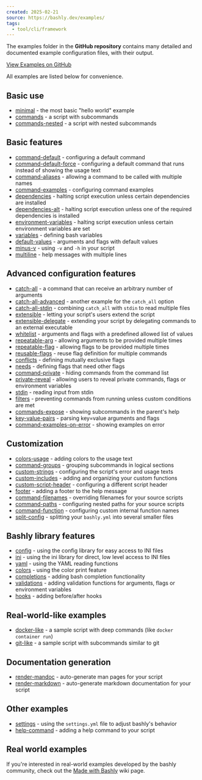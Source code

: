 ```yaml
---
created: 2025-02-21
source: https://bashly.dev/examples/
tags:
  - tool/cli/framework
---
```

The examples folder in the **GitHub repository** contains many detailed and documented example configuration files, with their output.

[View Examples on GitHub](https://github.com/DannyBen/bashly/tree/master/examples#readme)

All examples are listed below for convenience.

## Basic use

- [minimal](https://github.com/DannyBen/bashly/tree/master/examples/minimal#readme) - the most basic "hello world" example
- [commands](https://github.com/DannyBen/bashly/tree/master/examples/commands#readme) - a script with subcommands
- [commands-nested](https://github.com/DannyBen/bashly/tree/master/examples/commands-nested#readme) - a script with nested subcommands

## Basic features

- [command-default](https://github.com/DannyBen/bashly/tree/master/examples/command-default#readme) - configuring a default command
- [command-default-force](https://github.com/DannyBen/bashly/tree/master/examples/command-default-force#readme) - configuring a default command that runs instead of showing the usage text
- [command-aliases](https://github.com/DannyBen/bashly/tree/master/examples/command-aliases#readme) - allowing a command to be called with multiple names
- [command-examples](https://github.com/DannyBen/bashly/tree/master/examples/command-examples#readme) - configuring command examples
- [dependencies](https://github.com/DannyBen/bashly/tree/master/examples/dependencies#readme) - halting script execution unless certain dependencies are installed
- [dependencies-alt](https://github.com/DannyBen/bashly/tree/master/examples/dependencies-alt#readme) - halting script execution unless one of the required dependencies is installed
- [environment-variables](https://github.com/DannyBen/bashly/tree/master/examples/environment-variables#readme) - halting script execution unless certain environment variables are set
- [variables](https://github.com/DannyBen/bashly/tree/master/examples/variables#readme) - defining bash variables
- [default-values](https://github.com/DannyBen/bashly/tree/master/examples/default-values#readme) - arguments and flags with default values
- [minus-v](https://github.com/DannyBen/bashly/tree/master/examples/minus-v#readme) - using `-v` and `-h` in your script
- [multiline](https://github.com/DannyBen/bashly/tree/master/examples/multiline#readme) - help messages with multiple lines

## Advanced configuration features

- [catch-all](https://github.com/DannyBen/bashly/tree/master/examples/catch-all#readme) - a command that can receive an arbitrary number of arguments
- [catch-all-advanced](https://github.com/DannyBen/bashly/tree/master/examples/catch-all-advanced#readme) - another example for the `catch_all` option
- [catch-all-stdin](https://github.com/DannyBen/bashly/tree/master/examples/catch-all-stdin#readme) - combining `catch_all` with `stdin` to read multiple files
- [extensible](https://github.com/DannyBen/bashly/tree/master/examples/extensible#readme) - letting your script's users extend the script
- [extensible-delegate](https://github.com/DannyBen/bashly/tree/master/examples/extensible-delegate#readme) - extending your script by delegating commands to an external executable
- [whitelist](https://github.com/DannyBen/bashly/tree/master/examples/whitelist#readme) - arguments and flags with a predefined allowed list of values
- [repeatable-arg](https://github.com/DannyBen/bashly/tree/master/examples/repeatable-arg#readme) - allowing arguments to be provided multiple times
- [repeatable-flag](https://github.com/DannyBen/bashly/tree/master/examples/repeatable-flag#readme) - allowing flags to be provided multiple times
- [reusable-flags](https://github.com/DannyBen/bashly/tree/master/examples/reusable-flags#readme) - reuse flag definition for multiple commands
- [conflicts](https://github.com/DannyBen/bashly/tree/master/examples/conflicts#readme) - defining mutually exclusive flags
- [needs](https://github.com/DannyBen/bashly/tree/master/examples/needs#readme) - defining flags that need other flags
- [command-private](https://github.com/DannyBen/bashly/tree/master/examples/command-private#readme) - hiding commands from the command list
- [private-reveal](https://github.com/DannyBen/bashly/tree/master/examples/private-reveal#readme) - allowing users to reveal private commands, flags or environment variables
- [stdin](https://github.com/DannyBen/bashly/tree/master/examples/stdin#readme) - reading input from stdin
- [filters](https://github.com/DannyBen/bashly/tree/master/examples/filters#readme) - preventing commands from running unless custom conditions are met
- [commands-expose](https://github.com/DannyBen/bashly/tree/master/examples/commands-expose#readme) - showing subcommands in the parent's help
- [key-value-pairs](https://github.com/DannyBen/bashly/tree/master/examples/key-value-pairs#readme) - parsing key=value arguments and flags
- [command-examples-on-error](https://github.com/DannyBen/bashly/tree/master/examples/command-examples-on-error#readme) - showing examples on error

## Customization

- [colors-usage](https://github.com/DannyBen/bashly/tree/master/examples/colors-usage#readme) - adding colors to the usage text
- [command-groups](https://github.com/DannyBen/bashly/tree/master/examples/command-groups#readme) - grouping subcommands in logical sections
- [custom-strings](https://github.com/DannyBen/bashly/tree/master/examples/custom-strings#readme) - configuring the script's error and usage texts
- [custom-includes](https://github.com/DannyBen/bashly/tree/master/examples/custom-includes#readme) - adding and organizing your custom functions
- [custom-script-header](https://github.com/DannyBen/bashly/tree/master/examples/custom-script-header#readme) - configuring a different script header
- [footer](https://github.com/DannyBen/bashly/tree/master/examples/footer#readme) - adding a footer to the help message
- [command-filenames](https://github.com/DannyBen/bashly/tree/master/examples/command-filenames#readme) - overriding filenames for your source scripts
- [command-paths](https://github.com/DannyBen/bashly/tree/master/examples/command-paths#readme) - configuring nested paths for your source scripts
- [command-function](https://github.com/DannyBen/bashly/tree/master/examples/command-function#readme) - configuring custom internal function names
- [split-config](https://github.com/DannyBen/bashly/tree/master/examples/split-config#readme) - splitting your `bashly.yml` into several smaller files

## Bashly library features

- [config](https://github.com/DannyBen/bashly/tree/master/examples/config#readme) - using the config library for easy access to INI files
- [ini](https://github.com/DannyBen/bashly/tree/master/examples/ini#readme) - using the ini library for direct, low level access to INI files
- [yaml](https://github.com/DannyBen/bashly/tree/master/examples/yaml#readme) - using the YAML reading functions
- [colors](https://github.com/DannyBen/bashly/tree/master/examples/colors#readme) - using the color print feature
- [completions](https://github.com/DannyBen/bashly/tree/master/examples/completions#readme) - adding bash completion functionality
- [validations](https://github.com/DannyBen/bashly/tree/master/examples/validations#readme) - adding validation functions for arguments, flags or environment variables
- [hooks](https://github.com/DannyBen/bashly/tree/master/examples/hooks#readme) - adding before/after hooks

## Real-world-like examples

- [docker-like](https://github.com/DannyBen/bashly/tree/master/examples/docker-like#readme) - a sample script with deep commands (like `docker container run`)
- [git-like](https://github.com/DannyBen/bashly/tree/master/examples/git-like#readme) - a sample script with subcommands similar to git

## Documentation generation

- [render-mandoc](https://github.com/DannyBen/bashly/tree/master/examples/render-mandoc#readme) - auto-generate man pages for your script
- [render-markdown](https://github.com/DannyBen/bashly/tree/master/examples/render-markdown#readme) - auto-generate markdown documentation for your script

## Other examples

- [settings](https://github.com/DannyBen/bashly/tree/master/examples/settings#readme) - using the `settings.yml` file to adjust bashly's behavior
- [help-command](https://github.com/DannyBen/bashly/tree/master/examples/help-command#readme) - adding a help command to your script

## Real world examples

If you're interested in real-world examples developed by the bashly community, check out the [Made with Bashly](https://github.com/DannyBen/bashly/wiki/Made-with-Bashly) wiki page.